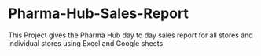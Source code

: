 # Pharma-Hub-Sales-Report
This Project gives the Pharma Hub day to day sales report for all stores and individual stores using Excel and Google sheets  
